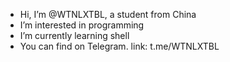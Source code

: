  - Hi, I’m @WTNLXTBL, a student from China
 - I’m interested in programming
 - I’m currently learning shell
 - You can find on Telegram.
link: t.me/WTNLXTBL

<!---
WTNLXTBL/WTNLXTBL is a ✨ special ✨ repository because its `README.md` (this file) appears on your GitHub profile.
You can click the Preview link to take a look at your changes.
--->
